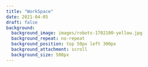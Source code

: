 ```yaml
---
title: "WorkSpace"
date: 2021-04-05
draft: false
background:
  background_image: images/robots-1702100-yellow.jpg
  background_repeat: no-repeat
  background_position: top 50px left 300px
  background_attachment: scroll
  background_size: 500px
---
```


